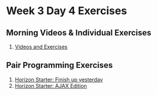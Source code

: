 # Week 3 Day 4 Exercises

## Morning Videos & Individual Exercises

1. [Videos and Exercises](examples/README.md)

## Pair Programming Exercises

1. [Horizon Starter: Finish up yesterday](../day3/horizonstarter/README.md)
1. [Horizon Starter: AJAX Edition](horizonstarter-ajax/README.md)
